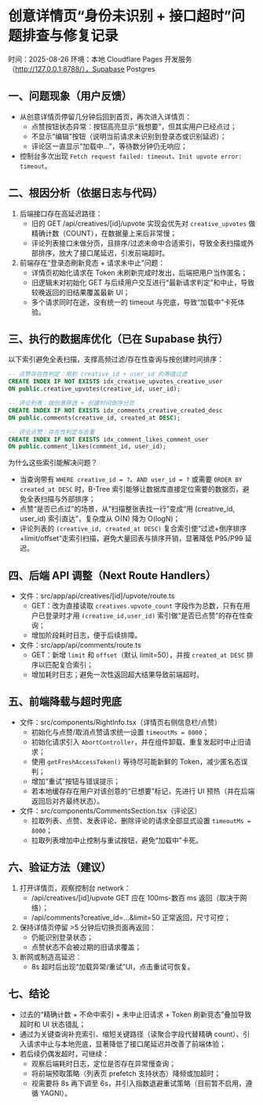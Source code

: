 # 创意详情页“身份未识别 + 接口超时”问题排查与修复记录

时间：2025-08-26
环境：本地 Cloudflare Pages 开发服务（http://127.0.0.1:8788/），Supabase Postgres

## 一、问题现象（用户反馈）
- 从创意详情页停留几分钟后回到首页，再次进入详情页：
  - 点赞按钮状态异常：按钮高亮显示“我想要”，但其实用户已经点过；
  - 不显示“编辑”按钮（说明当前请求未识别到登录态或识别延迟）；
  - 评论区一直显示“加载中…”，等待数分钟仍无响应；
- 控制台多次出现 `Fetch request failed: timeout`、`Init upvote error: timeout`。

## 二、根因分析（依据日志与代码）
1. 后端接口存在高延迟路径：
   - 旧的 GET /api/creatives/[id]/upvote 实现会优先对 `creative_upvotes` 做精确计数（COUNT），在数据量上来后非常慢；
   - 评论列表接口未做分页，且排序/过滤未命中合适索引，导致全表扫描或外部排序，放大了接口尾延迟，引发前端超时。
2. 前端存在“登录态刷新竞态 + 请求未中止”问题：
   - 详情页初始化请求在 Token 未刷新完成时发出，后端把用户当作匿名；
   - 旧逻辑未对初始化 GET 与后续用户交互进行“最新请求判定”和中止，导致较晚返回的旧结果覆盖最新 UI；
   - 多个请求同时在途，没有统一的 timeout 与兜底，导致“加载中”卡死体验。

## 三、执行的数据库优化（已在 Supabase 执行）
以下索引避免全表扫描，支撑高频过滤/存在性查询与按创建时间排序：

```sql
-- 点赞存在性判定：用到 creative_id + user_id 的等值过滤
CREATE INDEX IF NOT EXISTS idx_creative_upvotes_creative_user
ON public.creative_upvotes(creative_id, user_id);

-- 评论列表：按创意筛选 + 创建时间倒序分页
CREATE INDEX IF NOT EXISTS idx_comments_creative_created_desc
ON public.comments(creative_id, created_at DESC);

-- 评论点赞：存在性判定与去重
CREATE INDEX IF NOT EXISTS idx_comment_likes_comment_user
ON public.comment_likes(comment_id, user_id);
```

为什么这些索引能解决问题？
- 当查询带有 `WHERE creative_id = ?`、`AND user_id = ?` 或需要 `ORDER BY created_at DESC` 时，B-Tree 索引能够让数据库直接定位需要的数据页，避免全表扫描与外部排序；
- 点赞“是否已点过”的场景，从“扫描整张表找一行”变成“用 (creative_id, user_id) 索引直达”，复杂度从 O(N) 降为 O(logN)；
- 评论列表的 `(creative_id, created_at DESC)` 复合索引使“过滤+倒序排序+limit/offset”走索引扫描，避免大量回表与排序开销，显著降低 P95/P99 延迟。

## 四、后端 API 调整（Next Route Handlers）
- 文件：src/app/api/creatives/[id]/upvote/route.ts
  - GET：改为直接读取 `creatives.upvote_count` 字段作为总数，只有在用户已登录时才用 `(creative_id,user_id)` 索引做“是否已点赞”的存在性查询；
  - 增加阶段耗时日志，便于后续排障。
- 文件：src/app/api/comments/route.ts
  - GET：新增 `limit` 和 `offset`（默认 limit=50），并按 `created_at DESC` 排序以匹配复合索引；
  - 增加耗时日志；避免一次性返回超大结果导致前端超时。

## 五、前端降载与超时兜底
- 文件：src/components/RightInfo.tsx（详情页右侧信息栏/点赞）
  - 初始化与点赞/取消点赞请求统一设置 `timeoutMs = 8000`；
  - 初始化请求引入 `AbortController`，并在组件卸载、重复发起时中止旧请求；
  - 使用 `getFreshAccessToken()` 等待尽可能新鲜的 Token，减少匿名态误判；
  - 增加“重试”按钮与错误提示；
  - 若本地缓存存在用户对该创意的“已想要”标记，先进行 UI 预热（并在后端返回后对齐最终状态）。
- 文件：src/components/CommentsSection.tsx（评论区）
  - 拉取列表、点赞、发表评论、删除评论的请求全部显式设置 `timeoutMs = 8000`；
  - 拉取列表增加中止控制与重试按钮，避免“加载中”卡死。

## 六、验证方法（建议）
1. 打开详情页，观察控制台 network：
   - /api/creatives/[id]/upvote GET 应在 100ms-数百 ms 返回（取决于网络）；
   - /api/comments?creative_id=...&limit=50 正常返回，尺寸可控；
2. 保持详情页停留 >5 分钟后切换页面再返回：
   - 仍能识别登录状态；
   - 点赞状态不会被过期的旧请求覆盖；
3. 断网或制造高延迟：
   - 8s 超时后出现“加载异常/重试”UI，点击重试可恢复。

## 七、结论
- 过去的“精确计数 + 不命中索引 + 未中止旧请求 + Token 刷新竞态”叠加导致超时和 UI 状态错乱；
- 通过为关键查询补充索引、缩短关键路径（读聚合字段代替精确 count）、引入请求中止与本地兜底，显著降低了接口尾延迟并改善了前端体验；
- 若后续仍偶发超时，可继续：
  - 观察后端耗时日志，定位是否存在异常慢查询；
  - 将前端预取策略（列表页 prefetch 支持状态）降频或加超时；
  - 视需要将 8s 再下调至 6s，并引入指数退避重试策略（目前暂不启用，遵循 YAGNI）。